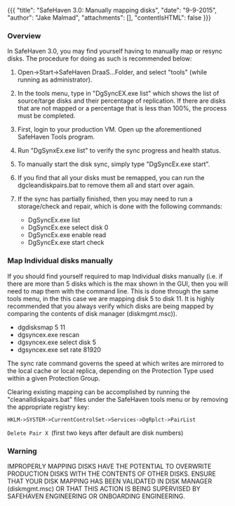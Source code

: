 {{{
  "title": "SafeHaven 3.0: Manually mapping disks",
  "date": "9-9-2015",
  "author": "Jake Malmad",
  "attachments": [],
  "contentIsHTML": false
}}}

### Overview
In SafeHaven 3.0, you may find yourself having to manually map or resync disks. The procedure for doing as such is recommended below:

1. Open->Start->SafeHaven DraaS...Folder, and select "tools" (while running as administrator).

2. In the tools menu, type in "DgSyncEX.exe list" which shows the list of source/targe disks and their percentage of replication. If there are disks that are not mapped or a percentage that is less than 100%, the process must be completed.

3. First, login to your production VM. Open up the aforementioned SafeHaven Tools program.

4. Run "DgSynxEx.exe list" to verify the sync progress and health status.

5. To manually start the disk sync, simply type "DgSyncEx.exe start".

6. If you find that all your disks must be remapped, you can run the dgcleandiskpairs.bat to remove them all and start over again.

7. If the sync has partially finished, then you may need to run a storage/check and repair, which is done with the following commands:
   * DgSyncEx.exe list
   * DgSyncEx.exe select disk 0
   * DgSyncEx.exe enable read
   * DgSyncEx.exe start check

### Map Individual disks manually
If you should find yourself required to map Individual disks manually (i.e. if there are more than 5 disks which is the max shown in the GUI, then you will need to map them with the command line. This is done through the same tools menu, in the this case we are mapping disk 5 to disk 11. It is highly recommended that you always verify which disks are being mapped by comparing the contents of disk manager (diskmgmt.msc)).

* dgdisksmap 5 11
* dgsyncex.exe rescan
* dgsyncex.exe select disk 5
* dgsyncex.exe set rate 81920

The sync rate command governs the speed at which writes are mirrored to the local cache or local replica, depending on the Protection Type used within a given Protection Group.

Clearing existing mapping can be accomplished by running the "cleanalldiskpairs.bat" files under the SafeHaven tools menu or by removing the appropriate registry key:

`HKLM->SYSTEM->CurrentControlSet->Services->DgRplct->PairList`

`Delete Pair X `(first two keys after default are disk numbers)

### Warning
IMPROPERLY MAPPING DISKS HAVE THE POTENTIAL TO OVERWRITE PRODUCTION DISKS WITH THE CONTENTS OF OTHER DISKS. ENSURE THAT YOUR DISK MAPPING HAS BEEN VALIDATED IN DISK MANAGER (diskmgmt.msc) OR THAT THIS ACTION IS BEING SUPERVISED BY SAFEHAVEN ENGINEERING OR ONBOARDING ENGINEERING.
